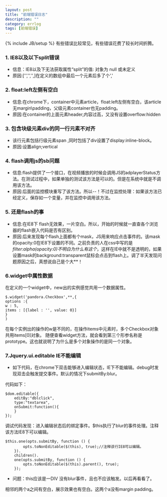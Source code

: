 ```yaml
---
layout: post
title: "前端错误日志"
description: ""
category: errlog
tags: [前端错误]
---
```

{% include JB/setup %}
有些错误比较常见，有些错误花费了较长时间折腾。
  
### 1. IE8以及以下split错误

+ 信息：IE8以及下无法获取属性“split”的值: 对象为 null 或未定义
+ 原因:['','','',]在定义的数组中最后一个元素后多了个','

  
### 2. float:left左侧有空白
+ 信息:在chrome下，container中元素article，float:left左侧有空白，该article无margin\padding，父级元素container也无padding。
+ 原因:在container的上面元素header,内容过高，又没有设置overflow:hidden

  
### 3. 包含块级元素div的同一行元素不对齐
+ 该行元素包括行级元素span ,同时包括了div设置了display:inline-block。
+ 原因:设置align;vertical

  
### 4. flash调用js的sb问题
+ 信息:flash提供了一个接口，在视频播放的时候会调用JS的adplayerStatus方法。在测试过程中，如果单独的测试该方法是可以的。但是在系统中就是不调用该方法。
+ 原因:后面的监控模块重写了该方法。所以--！不过在监控处理：如果该方法已经定义，保存如一个变量，并在监控中调用该方法。

  
### 5. 还是flash的事
+ 信息:在IE8下 flash无效果，一片空白。所以，开始的时候就一直查各个浏览器的flash嵌入代码是否有区别。
+ 原因:后来发现每个flash上面都有个mask，JS用来响应点击事件的。该mask的opacity:0在IE8下设置的不同。之前负责的人在css中写的是*filter:alpha(opacity:0)不明白为什么有这个*，这样在IE中就不是透明的，如果设置mask的background:transparent鼠标会点击到flash上。调了半天发现问题原因之后，真想说自己是个大**！

  
### 6.widget中属性数据
在定义的一个widget中，new出的实例感觉共用一个数据属性。
  
	$.widget('pandora.Checkbox',**,{
	options :{
	w : 5,
	items : [{label : '', value: 0}]
	}
	)

在每个实例出的操作的w是不同的，在操作items中元素时，多个Checkbox对象共用items[0]对象。
随便查看widget方法，就会看到第三个形参名称是prototype。这也就说明了为什么是多个对象操作的是同一个对象。

### 7.Jquery.ui.editable IE不能编辑
+ 如下代码，在chrome下双击能够进入编辑状态，IE下不能编辑。debug时发现双击会触发提交事件。默认的情况下submitBy:blur。

代码如下：

	$dom.editable({
	    editBy:"dblclick",
	    type:"textarea",
	    onSubmit:function(){
		}
	});

调试代码发现：进入编辑状态后的绑定事件。$this执行了blur的事件处理。注释该方法IE8下可以编辑。

	$this.one(opts.submitBy, function () {
			opts.toNonEditable($(this), true);//注释该行IE8可以编辑。
		}).
		children().
		one(opts.submitBy, function () {
			opts.toNonEditable($(this).parent(), true);
		});

+ 问题：this应该是一DIV 没有blur事件，且也不应该触发。以后再看看了。

相邻的两个a之间有空白，展示效果也有空白。这两个a没有margin padding。

